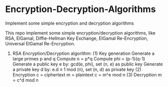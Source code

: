 # Encryption-Decryption-Algorithms
Implement some simple encryption and decryption algorithms

This repo implement some simple encryption/decryption algorithms, like RSA, ElGamal, Diffie-Hellman Key Exchange, ElGamal Re-Encryption, Universal ElGamal Re-Encryption. 

1. RSA Encryption/Decryption algorithm:
    (1) Key generation
    Generate a large primes p and q
    Compute n = p*q
    Compute phi = (p-1)(q-1)
    Generate a public key e by: gcd(e, phi), set (n, e) as public key
    Generate a private key d by: e.d ≡ 1 mod (n), set (n, d) as private key
    (2) Encryption
    c = ciphertext
    m = plaintext
    c = m^e mod n
    (3) Decryption
    m = c^d mod n